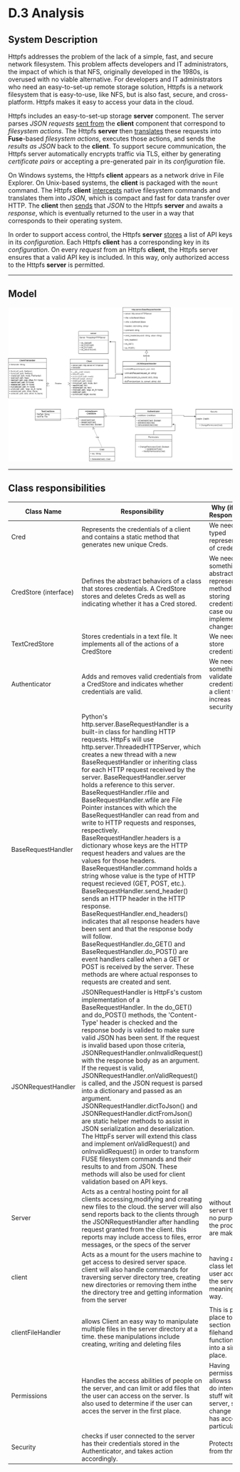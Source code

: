 # D.3 Analysis


## System Description
Httpfs addresses the problem of the lack of a simple, fast, and secure network
filesystem. This problem affects developers and IT administrators, the
impact of which is that NFS, originally developed in the 1980s, is overused
with no viable alternative. For developers and IT administrators who need
an easy-to-set-up remote storage solution, Httpfs is a network filesystem that
is easy-to-use, like NFS, but is also fast, secure, and cross-platform.
Httpfs makes it easy to access your data in the cloud.

Httpfs includes an easy-to-set-up storage **server** component. The server
parses *JSON requests* <u>sent from</u> the **client** component that correspond to
*filesystem actions*. The Httpfs **server** then <u>translates</u> these requests
into **Fuse**-based *filesystem actions*, executes those actions, and sends the
*results as JSON* back to the **client**.
To support secure communication, the Httpfs server automatically
encrypts traffic via TLS, either by generating *certificate pairs* or accepting
a pre-generated pair in its *configuration* file.

On Windows systems, the Httpfs **client** appears as a network drive in File Explorer.
On Unix-based systems, the **client** is packaged with the `mount` command. The Httpfs
**client** <u>intercepts</u> native filesystem commands and translates them into *JSON*,
which is compact and fast for data transfer over HTTP. The **client** then
<u>sends</u> that *JSON* to the Httpfs **server** and awaits a *response*,
which is eventually returned to the user in a way that corresponds to their operating system.

In order to support access control, the Httpfs **server** <u>stores</u> a list of API keys
in its *configuration*. Each Httpfs **client** has a corresponding key in its
*configuration*. On every *request* from an Httpfs **client**, the Httpfs server
ensures that a valid API key is included. In this way, only authorized access to the
Httpfs **server** is permitted.

---

## Model

![](./HttpFs-UML.png)


---

## Class responsibilities

| Class Name | Responsibility | Why (if not in Responsibility) |
| ---------- | ------------- | --- |
| Cred                  | Represents the credentials of a client and contains a static method that generates new unique Creds. | We needed a typed representation of credentials. |
| CredStore (interface) | Defines the abstract behaviors of a class that stores credentials. A CredStore stores and deletes Creds as well as indicating whether it has a Cred stored. | We need something to abstractly represent our method of storing credentials in case our implementation changes. |
| TextCredStore         | Stores credentials in a text file. It implements all of the actions of a CredStore | We need to store credentials. |
| Authenticator         | Adds and removes valid credentials from a CredStore and indicates whether credentials are valid. | We need something to validate credentials for a client to increas security. |
| BaseRequestHandler    | Python's http.server.BaseRequestHandler is a built-in class for handling HTTP requests. HttpFs will use http.server.ThreadedHTTPServer, which creates a new thread with a new BaseRequestHandler or inheriting class for each HTTP request received by the server. BaseRequestHandler.server holds a reference to this server. BaseRequestHandler.rfile and BaseRequestHandler.wfile are File Pointer instances with which the BaseRequestHandler can read from and write to HTTP requests and responses, respectively. BaseRequestHandler.headers is a dictionary whose keys are the HTTP request headers and values are the values for those headers. BaseRequestHandler.command holds a string whose value is the type of HTTP request recieved (GET, POST, etc.). BaseRequestHandler.send_header() sends an HTTP header in the HTTP response. BaseRequestHandler.end_headers() indicates that all response headers have been sent and that the response body will follow. BaseRequestHandler.do_GET() and BaseRequestHandler.do_POST() are event handlers called when a GET or POST is received by the server. These methods are where actual responses to requests are created and sent. |
| JSONRequestHandler    | JSONRequestHandler is HttpFs's custom implementation of a BaseRequestHandler. In the do_GET() and do_POST() methods, the 'Content-Type' header is checked and the response body is valided to make sure valid JSON has been sent. If the request is invalid based upon those criteria, JSONRequestHandler.onInvalidRequest() with the response body as an argument. If the request is valid, JSONRequestHandler.onValidRequest() is called, and the JSON request is parsed into a dictionary and passed as an argument. JSONRequestHandler.dictToJson() and JSONRequestHandler.dictFromJson() are static helper methods to assist in JSON serialization and deserialization. The HttpFs server will extend this class and implement onValidRequest() and onInvalidRequest() in order to transform FUSE filesystem commands and their results to and from JSON. These methods will also be used for client validation based on API keys.
|Server|Acts as a central hosting point for all clients accessing,modifying and creating new files to the cloud. the server will also send reports back to the clients through the JSONRequestHandler after handling request granted from the client. this reports may include access to files, error messages, or the specs of the server|without a server there is no purpose to the product we are making
|client| Acts as a mount for the users machine to get access to desired server space. client will also handle commands for traversing server directory tree, creating new directories or removing them inthe the directory tree and getting information from the server | having a client class lets the user access the server in a meaningful way.
|clientFileHandler|allows Client an easy way to manipulate multiple files in the server directory at a time. these manipulations include creating, writing and deleting files| This is put into place to help section off all filehandling functionality into a single place.
|Permissions| Handles the access abilities of people on the server, and can limit or add files that the user can access on the server. Is also used to determine if the user can acces the server in the first place. | Having permissions allowss us to do interesting stuff with our server, such as change who has access to particular files. |
|Security| checks if user connected to the server has their credentials stored in the Authenticator, and takes action accordingly. | Protects server from threats 